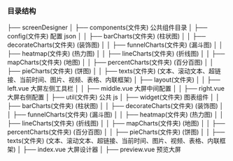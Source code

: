 ### 目录结构

├── screenDesigner
│ ├── components(文件夹) 公共组件目录
│ ├── config(文件夹) 配置 json
│ │ ├── barCharts(文件夹) (柱状图)
│ │ ├── decorateCharts(文件夹) (装饰图)
│ │ ├── funnelCharts(文件夹) (漏斗图)
│ │ ├── heatmap(文件夹) (热力图)
│ │ ├── lineCharts(文件夹) (折线图)
│ │ ├── mapCharts(文件夹) (地图)
│ │ ├── percentCharts(文件夹) (百分百图)
│ │ ├── pieCharts(文件夹) (饼图)
│ │ ├── texts(文件夹) (文本、滚动文本、超链接、当前时间、图片、视频、表格、内联框架)
│ ├── layout(文件夹)
│ │ ├── left.vue 大屏左侧工具栏
│ │ ├── middle.vue 大屏中间配置
│ │ ├── right.vue 大屏右侧配置
│ ├── util(文件夹) 公共 js
│ ├── widget(文件夹) 图表组件
│ │ ├── barCharts(文件夹) (柱状图)
│ │ ├── decorateCharts(文件夹) (装饰图)
│ │ ├── funnelCharts(文件夹) (漏斗图)
│ │ ├── heatmap(文件夹) (热力图)
│ │ ├── lineCharts(文件夹) (折线图)
│ │ ├── mapCharts(文件夹) (地图)
│ │ ├── percentCharts(文件夹) (百分百图)
│ │ ├── pieCharts(文件夹) (饼图)
│ │ ├── texts(文件夹) (文本、滚动文本、超链接、当前时间、图片、视频、表格、内联框架)
│ ├── index.vue 大屏设计器
│ ├── preview.vue 预览大屏
